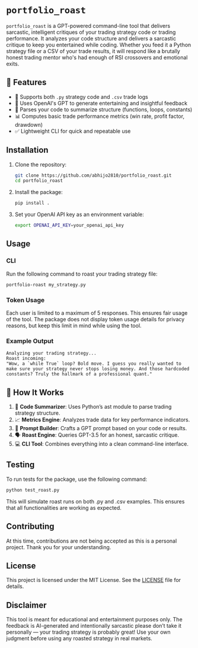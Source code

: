 # `portfolio_roast`

`portfolio_roast` is a GPT-powered command-line tool that delivers sarcastic, intelligent critiques of your trading strategy code or trading performance. It analyzes your code structure and delivers a sarcastic critique to keep you entertained while coding. Whether you feed it a Python strategy file or a CSV of your trade results, it will respond like a brutally honest trading mentor who's had enough of RSI crossovers and emotional exits.

## 🚀 Features

- 📂 Supports both `.py` strategy code and `.csv` trade logs
- 🤖 Uses OpenAI's GPT to generate entertaining and insightful feedback
- 🧠 Parses your code to summarize structure (functions, loops, constants)
- 📊 Computes basic trade performance metrics (win rate, profit factor, drawdown)
- ✅ Lightweight CLI for quick and repeatable use

## Installation

1. Clone the repository:
    ```bash
    git clone https://github.com/abhijo2810/portfolio_roast.git
    cd portfolio_roast
    ```

2. Install the package:
    ```bash
    pip install .
    ```

3. Set your OpenAI API key as an environment variable:
    ```bash
    export OPENAI_API_KEY=your_openai_api_key
    ```

## Usage

### CLI

Run the following command to roast your trading strategy file:
```bash
portfolio-roast my_strategy.py
```

### Token Usage

Each user is limited to a maximum of 5 responses. This ensures fair usage of the tool. The package does not display token usage details for privacy reasons, but keep this limit in mind while using the tool.

### Example Output

```plaintext
Analyzing your trading strategy...
Roast incoming:
"Wow, a `while True` loop? Bold move. I guess you really wanted to make sure your strategy never stops losing money. And those hardcoded constants? Truly the hallmark of a professional quant."
```


## 🔧 How It Works

1. 🧠 **Code Summarizer**: Uses Python’s ast module to parse trading strategy structure.
2. 📈 **Metrics Engine**: Analyzes trade data for key performance indicators.
3. 🧰 **Prompt Builder**: Crafts a GPT prompt based on your code or results.
4. 🗣️ **Roast Engine**: Queries GPT-3.5 for an honest, sarcastic critique.
5. 💻 **CLI Tool**: Combines everything into a clean command-line interface.

## Testing

To run tests for the package, use the following command:
```bash
python test_roast.py
```
This will simulate roast runs on both .py and .csv examples. This ensures that all functionalities are working as expected.

## Contributing

At this time, contributions are not being accepted as this is a personal project. Thank you for your understanding.

## License

This project is licensed under the MIT License. See the [LICENSE](LICENSE) file for details.

## Disclaimer

This tool is meant for educational and entertainment purposes only.
The feedback is AI-generated and intentionally sarcastic please don’t take it personally — your trading strategy is probably great!
Use your own judgment before using any roasted strategy in real markets.
